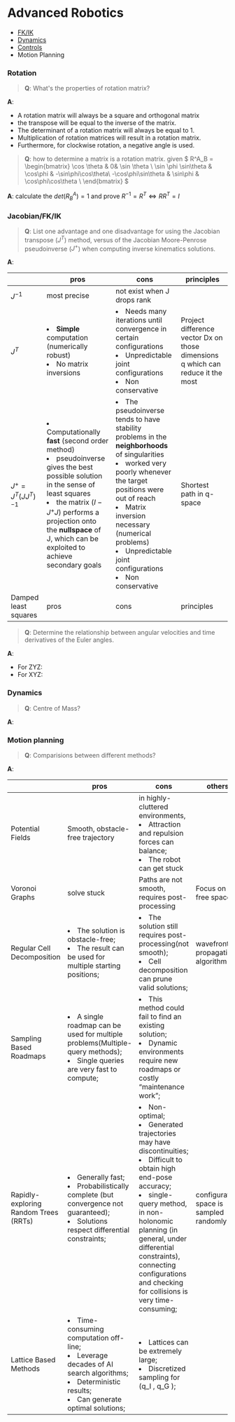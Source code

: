 
<link type="text/css" rel="stylesheet" href="../md.css">

# Advanced Robotics

- [FK/IK](FK.IK.md)
- [Dynamics](Dynamics.md)
- [Controls](Controls.md)
- Motion Planning
<!-- - [Motion Planning](MP.md) -->

### Rotation

> **Q**:  What's the properties of rotation matrix?

 **A**:
 - A rotation matrix will always be a square and orthogonal matrix
 - the transpose will be equal to the inverse of the matrix.
 - The determinant of a rotation matrix will always be equal to 1.
 - Multiplication of rotation matrices will result in a rotation matrix.
 - Furthermore, for clockwise rotation, a negative angle is used.


> **Q**: how to determine a matrix is a rotation matrix.
given
$
R^A_B =
\begin{bmatrix}
\cos \theta & 0& \sin \theta \\
\sin \phi \sin\theta & \cos\phi & -\sin\phi\cos\theta\\
-\cos\phi\sin\theta & \sin\phi & \cos\phi\cos\theta \\
\end{bmatrix}
$

**A**: calculate the $det(R^A_B)=1$ and prove $R^{-1} = R^T  \Leftrightarrow RR^T=I$


### Jacobian/FK/IK

> **Q**: List one advantage and one disadvantage for using the Jacobian transpose ($J^T$) method, versus of the Jacobian Moore-Penrose pseudoinverse ($J^+$) when computing
inverse kinematics solutions.

**A**:

| | pros | cons | principles |
|---|---|---|---|
| $J^{-1}$  | most precise | not exist when J drops rank |
| $J^T$| <li>**Simple** computation (numerically robust) </li><li>No matrix inversions</li> | <li>Needs many iterations until convergence in certain configurations</li> <li>Unpredictable joint configurations</li><li>Non conservative </li>| Project difference vector Dx on those dimensions q which can reduce it the most  |
| $J^+=J^T(JJ^T)^{-1}$  | <li>Computationally **fast** (second order method) </li><li>pseudoinverse gives the best possible solution in the sense of least squares</li><li>the matrix ($I − J^+J$) performs a projection onto the **nullspace** of J, which can be exploited to achieve secondary goals</li> | <li>The pseudoinverse tends to have stability problems in the **neighborhoods** of singularities</li><li>worked very poorly whenever the target positions were out of reach</li> <li>Matrix inversion necessary (numerical problems) </li><li>Unpredictable joint configurations</li><li>Non conservative </li> | Shortest path in q-space  |
|  Damped least squares| pros | cons | principles |


> **Q**: Determine the relationship between angular velocities and time
derivatives of the Euler angles.

**A**:

- For ZYZ:
- For XYZ:

### Dynamics
> **Q**: Centre of Mass?

**A**:


### Motion planning
> **Q**: Comparisions between different methods?

**A**:

| | pros | cons | others |
|---|---|---|---|
| Potential Fields | Smooth, obstacle-free trajectory | in highly-cluttered environments, <li>Attraction and repulsion forces can balance;</li><li> The robot can get stuck</li> | |
| Voronoi Graphs | solve stuck | Paths are not smooth, requires post-processing | Focus on the free space |
| Regular Cell Decomposition | <li>The solution is obstacle-free;</li> <li>The result can be used for multiple starting positions;</li> | <li>The solution still requires post-processing(not smooth);</li> <li>Cell decomposition can prune valid solutions;</li> | wavefront propagation algorithm |
| Sampling Based Roadmaps |  <li>A single roadmap can be used for multiple problems(Multiple-query methods);</li><li> Single queries are very fast to compute; </li> | <li>This method could fail to find an existing solution;</li><li> Dynamic environments require new roadmaps or costly “maintenance work”;</li> | |
| Rapidly-exploring Random Trees (RRTs) | <li>Generally fast;</li>  <li> Probabilistically complete (but convergence not guaranteed);</li> <li>Solutions respect differential constraints; </li> | <li>Non-optimal;</li><li>Generated trajectories may have discontinuities;</li><li> Difficult to obtain high end-pose accuracy;</li><li> single-query method, in non-holonomic planning (in general, under differential constraints), connecting configurations  and checking for collisions is very time-consuming;</li> | configuration space is sampled randomly |
| Lattice Based Methods | <li>Time-consuming computation off-line; </li><li> Leverage decades of AI search algorithms;</li><li> Deterministic results; </li><li>Can generate optimal solutions;</li>  | <li>Lattices can be extremely large;</li><li> Discretized sampling for (q_I , q_G );          </li> | |
